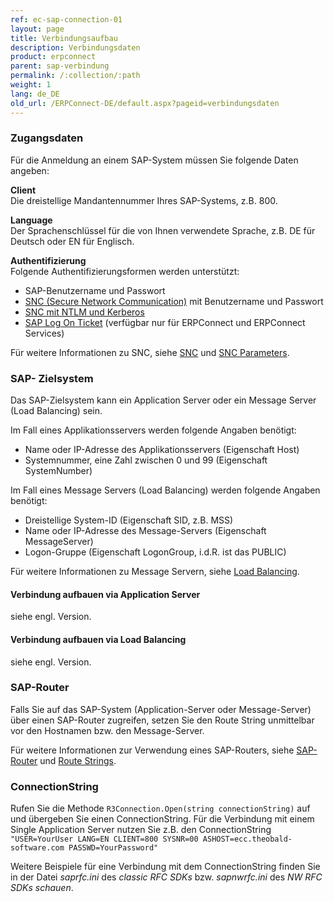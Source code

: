 ```yaml
---
ref: ec-sap-connection-01
layout: page
title: Verbindungsaufbau
description: Verbindungsdaten
product: erpconnect
parent: sap-verbindung
permalink: /:collection/:path
weight: 1
lang: de_DE
old_url: /ERPConnect-DE/default.aspx?pageid=verbindungsdaten
---
```


### Zugangsdaten
Für die Anmeldung an einem SAP-System müssen Sie folgende Daten angeben:

**Client** <br>
Die dreistellige Mandantennummer Ihres SAP-Systems, z.B. 800. 

**Language**<br>
Der Sprachenschlüssel für die von Ihnen verwendete Sprache, z.B. DE für Deutsch oder EN für Englisch. 

**Authentifizierung**<br>
Folgende Authentifizierungsformen werden unterstützt: 
- SAP-Benutzername und Passwort
- [SNC (Secure Network Communication)](./sso-und-snc) mit Benutzername und Passwort
- [SNC mit NTLM und Kerberos](./sso-mit-snc)
- [SAP Log On Ticket](./sso-mit-logon-ticket) (verfügbar nur für ERPConnect und ERPConnect Services)

Für weitere Informationen zu SNC, siehe [SNC](https://help.sap.com/saphelp_nw70ehp1/helpdata/de/e6/56f466e99a11d1a5b00000e835363f/frameset.htm?original_fqdn=help.sap.de) und [SNC Parameters](https://help.sap.com/saphelp_nw73ehp1/helpdata/de/d9/e8a740bbaa4d8f8bee6f7b173bd99f/frameset.htm).

### SAP- Zielsystem
Das SAP-Zielsystem kann ein Application Server oder ein Message Server (Load Balancing) sein.

Im Fall eines Applikationsservers werden folgende Angaben benötigt: 
- Name oder IP-Adresse des Applikationsservers (Eigenschaft Host) 
- Systemnummer, eine Zahl zwischen 0 und 99 (Eigenschaft SystemNumber)

Im Fall eines Message Servers (Load Balancing) werden folgende Angaben benötigt: 
- Dreistellige System-ID (Eigenschaft SID, z.B. MSS) 
- Name oder IP-Adresse des Message-Servers (Eigenschaft MessageServer) 
- Logon-Gruppe (Eigenschaft LogonGroup, i.d.R. ist das PUBLIC)

Für weitere Informationen zu Message Servern, siehe [Load Balancing](https://help.sap.com/saphelp_dm40/helpdata/de/22/04295c488911d189490000e829fbbd/content.htm?no_cache=true).


#### Verbindung aufbauen via Application Server

siehe engl. Version.

#### Verbindung aufbauen via  Load Balancing

siehe engl. Version.

### SAP-Router
Falls Sie auf das SAP-System (Application-Server oder Message-Server) über einen SAP-Router zugreifen, setzen Sie den Route String unmittelbar vor den Hostnamen bzw. den Message-Server. 

Für weitere Informationen zur Verwendung eines SAP-Routers, siehe [SAP-Router](https://help.sap.com/viewer/6d9a59096c4b1014b507f15bed51571f/7.01.22/de-DE/486ccbed672d07dbe10000000a42189b.html) und [Route Strings](https://help.sap.com/viewer/6d9a59096c4b1014b507f15bed51571f/7.01.22/de-DE/486c62b71d5a350ce10000000a42189d.html).

### ConnectionString

Rufen Sie die Methode `R3Connection.Open(string connectionString)` auf und übergeben Sie einen ConnectionString.
Für die Verbindung mit einem Single Application Server nutzen Sie z.B. den ConnectionString 
`"USER=YourUser LANG=EN CLIENT=800 SYSNR=00 ASHOST=ecc.theobald-software.com PASSWD=YourPassword"`

Weitere Beispiele für eine Verbindung mit dem ConnectionString finden Sie in der Datei *saprfc.ini* des *classic RFC SDKs* bzw. *sapnwrfc.ini* des *NW RFC SDKs schauen*. 


